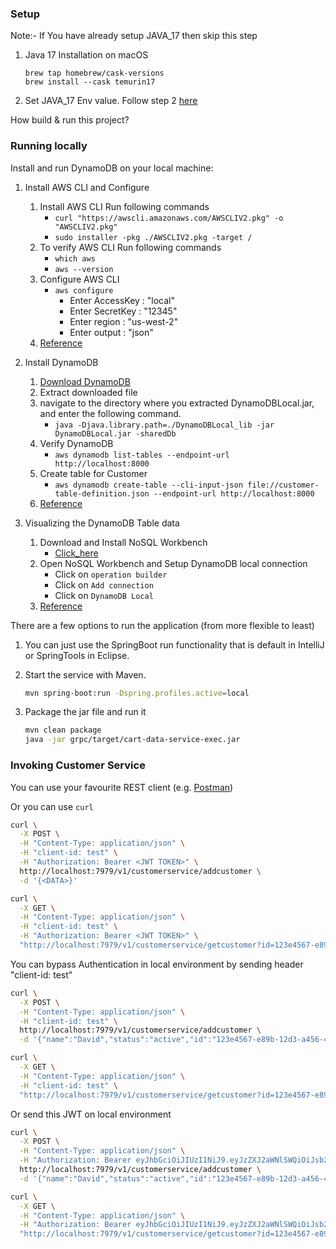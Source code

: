 ### Setup
Note:- If You have already setup JAVA_17 then skip this step
1. Java 17 Installation on macOS
   ```
   brew tap homebrew/cask-versions
   brew install --cask temurin17
   ```
2. Set JAVA_17 Env value. Follow step 2 [here](https://www.java.com/en/download/help/path.html)

How build & run this project?
### Running locally
Install and run DynamoDB on your local machine:

1. Install AWS CLI  and Configure
    1. Install AWS CLI Run following commands
        * `curl "https://awscli.amazonaws.com/AWSCLIV2.pkg" -o "AWSCLIV2.pkg"`
        * `sudo installer -pkg ./AWSCLIV2.pkg -target /`
    2. To verify AWS CLI Run following commands
        * `which aws`
        * `aws --version`
    3. Configure AWS CLI
        * `aws configure`
            - Enter AccessKey : "local"
            - Enter SecretKey : "12345"
            - Enter region : "us-west-2"
            - Enter output : "json"
    4. [Reference](https://docs.aws.amazon.com/cli/latest/userguide/getting-started-install.html)

2. Install DynamoDB

    1. [Download DynamoDB](https://s3.us-west-2.amazonaws.com/dynamodb-local/dynamodb_local_latest.tar.gz)
    2. Extract downloaded file
    3. navigate to the directory where you extracted DynamoDBLocal.jar, and enter the following command.
        * `java -Djava.library.path=./DynamoDBLocal_lib -jar DynamoDBLocal.jar -sharedDb`
    4. Verify DynamoDB
        * `aws dynamodb list-tables --endpoint-url http://localhost:8000`
    5. Create table for Customer
        * `aws dynamodb create-table --cli-input-json file://customer-table-definition.json --endpoint-url http://localhost:8000`
    6. [Reference](https://docs.aws.amazon.com/amazondynamodb/latest/developerguide/DynamoDBLocal.DownloadingAndRunning.html)

3. Visualizing the DynamoDB Table data

    1. Download and Install NoSQL Workbench
        * [Click_here](https://s3.amazonaws.com/nosql-workbench/NoSQL%20Workbench-mac-3.3.0.dmg)
    2. Open NoSQL Workbench and Setup DynamoDB local connection
        * Click on `operation builder`
        * Click on `Add connection`
        * Click on `DynamoDB Local`
    3. [Reference](https://docs.aws.amazon.com/amazondynamodb/latest/developerguide/workbench.settingup.html)

There are a few options to run the application (from more flexible to least)

1. You can just use the SpringBoot run functionality that is default in IntelliJ or SpringTools in Eclipse. 

2. Start the service with Maven.
    ```bash
    mvn spring-boot:run -Dspring.profiles.active=local
    ```

3. Package the jar file and run it

    ```bash
    mvn clean package
    java -jar grpc/target/cart-data-service-exec.jar
    ```

### Invoking Customer Service

You can use your favourite REST client (e.g. [Postman](https://blog.postman.com/postman-now-supports-grpc/))

Or you can use ```curl```

```bash
curl \
  -X POST \
  -H "Content-Type: application/json" \
  -H "client-id: test" \
  -H "Authorization: Bearer <JWT TOKEN>" \
  http://localhost:7979/v1/customerservice/addcustomer \
  -d '{<DATA>}'
```
```bash
curl \
  -X GET \
  -H "Content-Type: application/json" \
  -H "client-id: test" \
  -H "Authorization: Bearer <JWT TOKEN>" \
  "http://localhost:7979/v1/customerservice/getcustomer?id=123e4567-e89b-12d3-a456-426614174000"
```
You can bypass Authentication in local environment by sending header "client-id: test"
```bash
curl \
  -X POST \
  -H "Content-Type: application/json" \
  -H "client-id: test" \
  http://localhost:7979/v1/customerservice/addcustomer \
  -d '{"name":"David","status":"active","id":"123e4567-e89b-12d3-a456-426614174000"}'
```
```bash
curl \
  -X GET \
  -H "Content-Type: application/json" \
  -H "client-id: test" \
  "http://localhost:7979/v1/customerservice/getcustomer?id=123e4567-e89b-12d3-a456-426614174000"
```
Or send this JWT on local environment
```bash
curl \
  -X POST \
  -H "Content-Type: application/json" \
  -H "Authorization: Bearer eyJhbGciOiJIUzI1NiJ9.eyJzZXJ2aWNlSWQiOiJsb2NhbCJ9.incamOSMaNllfoIWYtemE_X9M-vvf3tTTRrjDkE7bQs" \
  http://localhost:7979/v1/customerservice/addcustomer \
  -d '{"name":"David","status":"active","id":"123e4567-e89b-12d3-a456-426614174000"}'
```
```bash
curl \
  -X GET \
  -H "Content-Type: application/json" \
  -H "Authorization: Bearer eyJhbGciOiJIUzI1NiJ9.eyJzZXJ2aWNlSWQiOiJsb2NhbCJ9.incamOSMaNllfoIWYtemE_X9M-vvf3tTTRrjDkE7bQs" \
  "http://localhost:7979/v1/customerservice/getcustomer?id=123e4567-e89b-12d3-a456-426614174000"
```